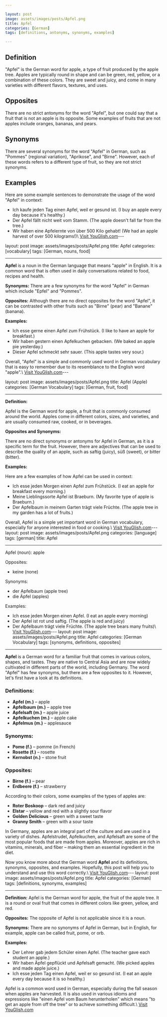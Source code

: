 ```yaml
---

layout: post
image: assets/images/posts/Apfel.png
title: Apfel
categories: [German]
tags: [definitions, antonyms, synonyms, examples]

---
```


## Definition
"Apfel" is the German word for apple, a type of fruit produced by the apple tree. Apples are typically round in shape and can be green, red, yellow, or a combination of these colors. They are sweet and juicy, and come in many varieties with different flavors, textures, and uses.

## Opposites
There are no strict antonyms for the word "Apfel", but one could say that a fruit that is not an apple is its opposite. Some examples of fruits that are not apples include oranges, bananas, and pears.

## Synonyms
There are several synonyms for the word "Apfel" in German, such as "Pommes" (regional variation), "Aprikose", and "Birne". However, each of these words refers to a different type of fruit, so they are not strict synonyms.

## Examples
Here are some example sentences to demonstrate the usage of the word "Apfel" in context:

- Ich kaufe jeden Tag einen Apfel, weil er gesund ist. (I buy an apple every day because it's healthy.)
- Der Apfel fällt nicht weit vom Stamm. (The apple doesn't fall far from the tree.)
- Wir haben eine Apfelernte von über 500 Kilo gehabt! (We had an apple harvest of over 500 kilograms!)\ <a id="yg-widget-0" class="youglish-widget" data-query="Apfel" data-lang="german" data-components="8412" data-auto-start="0" data-bkg-color="theme_light" data-title="How%20to%20pronounce%20Apfel%20in%20German"  rel="nofollow" href="https://youglish.com">Visit YouGlish.com</a><script async src="https://youglish.com/public/emb/widget.js" charset="utf-8"></script>---

layout: post
image: assets/images/posts/Apfel.png
title: Apfel
categories: [vocabulary]
tags: [German, nouns, food]

---

**Apfel** is a noun in the German language that means "apple" in English. It is a common word that is often used in daily conversations related to food, recipes and health.

**Synonyms:** There are a few synonyms for the word "Apfel" in German which include "Epfel" and "Pommes".

**Opposites:** Although there are no direct opposites for the word "Apfel", it can be contrasted with other fruits such as "Birne" (pear) and "Banane" (banana).

**Examples:**

- Ich esse gerne einen Apfel zum Frühstück. (I like to have an apple for breakfast.)
- Wir haben gestern einen Apfelkuchen gebacken. (We baked an apple pie yesterday.)
- Dieser Apfel schmeckt sehr sauer. (This apple tastes very sour.)

Overall, "Apfel" is a simple and commonly used word in German vocabulary that is easy to remember due to its resemblance to the English word "apple".\ <a id="yg-widget-0" class="youglish-widget" data-query="Apfel" data-lang="german" data-components="8412" data-auto-start="0" data-bkg-color="theme_light" data-title="How%20to%20pronounce%20Apfel%20in%20German"  rel="nofollow" href="https://youglish.com">Visit YouGlish.com</a><script async src="https://youglish.com/public/emb/widget.js" charset="utf-8"></script>---

layout: post
image: assets/images/posts/Apfel.png
title: Apfel (Apple)
categories: [German Vocabulary]
tags: [German, fruit, food]

---

**Definition:** 

Apfel is the German word for apple, a fruit that is commonly consumed around the world. Apples come in different colors, sizes, and varieties, and are usually consumed raw, cooked, or in beverages.

**Opposites and Synonyms:**

There are no direct synonyms or antonyms for Apfel in German, as it is a specific term for the fruit. However, there are adjectives that can be used to describe the quality of an apple, such as saftig (juicy), süß (sweet), or bitter (bitter).

**Examples:**

Here are a few examples of how Apfel can be used in context:

- Ich esse jeden Morgen einen Apfel zum Frühstück. (I eat an apple for breakfast every morning.)
- Meine Lieblingssorte Apfel ist Braeburn. (My favorite type of apple is Braeburn.)
- Der Apfelbaum in meinem Garten trägt viele Früchte. (The apple tree in my garden has a lot of fruits.)

Overall, Apfel is a simple yet important word in German vocabulary, especially for anyone interested in food or cooking.\ <a id="yg-widget-0" class="youglish-widget" data-query="Apfel" data-lang="german" data-components="8412" data-auto-start="0" data-bkg-color="theme_light" data-title="How%20to%20pronounce%20Apfel%20in%20German"  rel="nofollow" href="https://youglish.com">Visit YouGlish.com</a><script async src="https://youglish.com/public/emb/widget.js" charset="utf-8"></script>---
layout: post
image: assets/images/posts/Apfel.png
categories: [language]
tags: [german]
title: Apfel

---

Apfel (noun): apple

Opposites: 
- keine (none)

Synonyms:
- der Apfelbaum (apple tree)
- die Äpfel (apples)

Examples:
- Ich esse jeden Morgen einen Apfel. (I eat an apple every morning)
- Der Apfel ist rot und saftig. (The apple is red and juicy)
- Der Apfelbaum trägt viele Früchte. (The apple tree bears many fruits)\ <a id="yg-widget-0" class="youglish-widget" data-query="Apfel" data-lang="german" data-components="8412" data-auto-start="0" data-bkg-color="theme_light" data-title="How%20to%20pronounce%20Apfel%20in%20German"  rel="nofollow" href="https://youglish.com">Visit YouGlish.com</a><script async src="https://youglish.com/public/emb/widget.js" charset="utf-8"></script>---
layout: post
image: assets/images/posts/Apfel.png
title: Apfel
categories: [German Vocabulary]
tags: [synonyms, definitions, opposites]
---

**Apfel** is a German word for a familiar fruit that comes in various colors, shapes, and tastes. They are native to Central Asia and are now widely cultivated in different parts of the world, including Germany. The word "Apfel" has few synonyms, but there are a few opposites to it. However, let's first have a look at its definitions.

### Definitions:

- **Apfel (m.)** – apple
- **Apfelbaum (m.)** – apple tree
- **Apfelsaft (m.)** – apple juice
- **Apfelkuchen (m.)** – apple cake
- **Apfelmus (m.)** – applesauce

### Synonyms:

- **Pome (f.)** – pomme (in French) 
- **Rosette (f.)** – rosette 
- **Kernobst (n.)** – stone fruit

### Opposites:

- **Birne (f.)** – pear
- **Erdbeere (f.)** – strawberry

According to their colors, some examples of the types of apples are:

- **Roter Boskoop** – dark red and juicy
- **Elstar** – yellow and red with a slightly sour flavor
- **Golden Delicious** – green with a sweet taste
- **Granny Smith** – green with a sour taste

In Germany, apples are an integral part of the culture and are used in a variety of dishes. Apfelstrudel, Apfelkuchen, and Apfelsaft are some of the most popular foods that are made from apples. Moreover, apples are rich in vitamins, minerals, and fiber – making them an essential ingredient in the diet.

Now you know more about the German word **Apfel** and its definitions, synonyms, opposites, and examples. Hopefully, this post will help you to understand and use this word correctly.\ <a id="yg-widget-0" class="youglish-widget" data-query="Apfel" data-lang="german" data-components="8412" data-auto-start="0" data-bkg-color="theme_light" data-title="How%20to%20pronounce%20Apfel%20in%20German"  rel="nofollow" href="https://youglish.com">Visit YouGlish.com</a><script async src="https://youglish.com/public/emb/widget.js" charset="utf-8"></script>---
layout: post
image: assets/images/posts/Apfel.png
title: Apfel
categories: [German]
tags: [definitions, synonyms, examples]

---

**Definition:** Apfel is the German word for apple, the fruit of the apple tree. It is a round or oval fruit that comes in different colors like green, yellow, and red.

**Opposites:** The opposite of Apfel is not applicable since it is a noun.

**Synonyms:** There are no synonyms of Apfel in German, but in English, for example, apple can be called fruit, pome, or orb.

**Examples:**

- Der Lehrer gab jedem Schüler einen Apfel. (The teacher gave each student an apple.)
- Wir haben Äpfel gepflückt und Apfelsaft gemacht. (We picked apples and made apple juice.)
- Ich esse jeden Tag einen Apfel, weil er so gesund ist. (I eat an apple every day because it is so healthy.)

Apfel is a common word used in German, especially during the fall season when apples are harvested. It is also used in various idioms and expressions like "einen Apfel vom Baum herunterholen" which means "to get an apple from off the tree" or to achieve something difficult.\ <a id="yg-widget-0" class="youglish-widget" data-query="Apfel" data-lang="german" data-components="8412" data-auto-start="0" data-bkg-color="theme_light" data-title="How%20to%20pronounce%20Apfel%20in%20German"  rel="nofollow" href="https://youglish.com">Visit YouGlish.com</a><script async src="https://youglish.com/public/emb/widget.js" charset="utf-8"></script>
